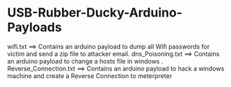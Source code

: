 # USB-Rubber-Ducky-Arduino-Payloads
wifi.txt ==> Contains an arduino payload to dump all Wifi passwords for victim  and send a zip file to attacker email.
dns_Poisoning.txt ==> Contains an arduino payload to change a hosts file in windows .
Reverse_Connection.txt ==> Contains an arduino payload to hack a windows machine and create a Reverse Connection to meterpreter
